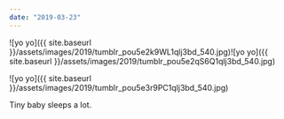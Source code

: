 ```yaml
---
date: "2019-03-23"
---
```


![yo yo]({{ site.baseurl }}/assets/images/2019/tumblr_pou5e2k9WL1qlj3bd_540.jpg)![yo yo]({{ site.baseurl }}/assets/images/2019/tumblr_pou5e2qS6Q1qlj3bd_540.jpg)

![yo yo]({{ site.baseurl }}/assets/images/2019/tumblr_pou5e3r9PC1qlj3bd_540.jpg)

Tiny baby sleeps a lot.
